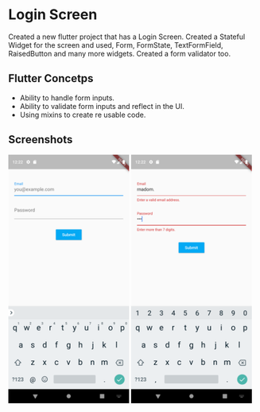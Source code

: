 # Login Screen
Created a new flutter project that has a Login Screen. Created a Stateful Widget for the screen and used, Form, FormState, TextFormField, RaisedButton and many more widgets. Created a form validator too.

## Flutter Concetps
- Ability to handle form inputs.
- Ability to validate form inputs and reflect in the UI.
- Using mixins to create re usable code.

## Screenshots
<img src = 'picTwo.png' height = '500'>
<img src = 'picOne.png' height = '500'>
